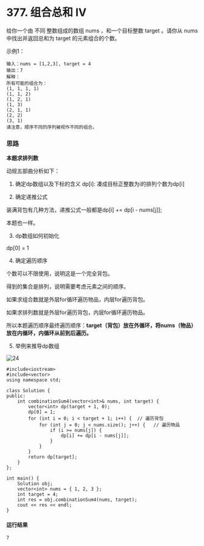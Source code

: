 # 377. 组合总和 Ⅳ
给你一个由 不同 整数组成的数组 nums ，和一个目标整数 target 。请你从 nums 中找出并返回总和为 target 的元素组合的个数。

示例1：

    输入：nums = [1,2,3], target = 4
    输出：7
    解释：
    所有可能的组合为：
    (1, 1, 1, 1)
    (1, 1, 2)
    (1, 2, 1)
    (1, 3)
    (2, 1, 1)
    (2, 2)
    (3, 1)
    请注意，顺序不同的序列被视作不同的组合。

### 思路

**本题求排列数**

动规五部曲分析如下：

1. 确定dp数组以及下标的含义
dp[i]: 凑成目标正整数为i的排列个数为dp[i]

2. 确定递推公式

装满背包有几种方法，递推公式一般都是dp[i] += dp[i - nums[j]];

本题也一样。

3. dp数组如何初始化

dp[0] = 1

4. 确定遍历顺序

个数可以不限使用，说明这是一个完全背包。

得到的集合是排列，说明需要考虑元素之间的顺序。

如果求组合数就是外层for循环遍历物品，内层for遍历背包。

如果求排列数就是外层for遍历背包，内层for循环遍历物品。

所以本题遍历顺序最终遍历顺序：**target（背包）放在外循环，将nums（物品）放在内循环，内循环从前到后遍历。**

5. 举例来推导dp数组

![24](https://github.com/CamWu-cyber/leetcode/blob/master/%E5%8A%A8%E6%80%81%E8%A7%84%E5%88%92/24.png)

    #include<iostream>
    #include<vector>
    using namespace std;

    class Solution {
    public:
        int combinationSum4(vector<int>& nums, int target) {
            vector<int> dp(target + 1, 0);
            dp[0] = 1;
            for (int i = 0; i < target + 1; i++) {  // 遍历背包
                for (int j = 0; j < nums.size(); j++) {   // 遍历物品
                    if (i >= nums[j]) {
                        dp[i] += dp[i - nums[j]];
                    }
                }
            }
            return dp[target];
        }
    };

    int main() {
        Solution obj;
        vector<int> nums = { 1, 2, 3 };
        int target = 4;
        int res = obj.combinationSum4(nums, target);
        cout << res << endl;
    }
    
#### 运行结果
    7
